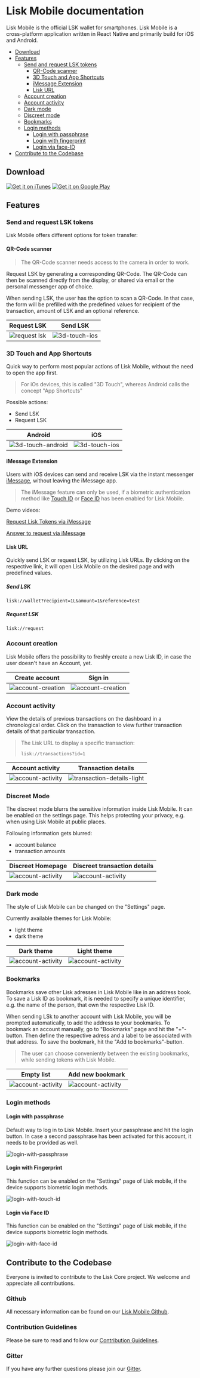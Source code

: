 # Lisk Mobile documentation

Lisk Mobile is the official LSK wallet for smartphones.
Lisk Mobile is a cross-platform application written in React Native and primarily build for iOS and Android.

- [Download](#download)
- [Features](#features)
  - [Send and request LSK tokens](#send-and-request-lsk-tokens)
    - [QR-Code scanner](#qr-code-scanner)
    - [3D Touch and App Shortcuts](#3d-touch-and-app-shortcuts)
    - [iMessage Extension](#imessage-extension)
    - [Lisk URL](#lisk-url)
  - [Account creation](#account-creation)
  - [Account activity](#account-activity)
  - [Dark mode](#dark-mode)
  - [Discreet mode](#discreet-mode)
  - [Bookmarks](#bookmarks)
  - [Login methods](#login-methods)
    - [Login with passphrase](#login-with-passphrase)
    - [Login with fingerprint](#login-with-fingerprint)
    - [Login via face-ID](#login-via-face-id)    
- [Contribute to the Codebase](#contribute-to-the-codebase)

## Download

[![Get it on iTunes](https://lisk.io/assets/svg/download_on_the_app_store_badge.svg)](https://itunes.apple.com/us/app/lisk/id1436809559?mt=8) [![Get it on Google Play](https://lisk.io/assets/svg/download_on_the_play_store_badge.svg)](https://play.google.com/store/apps/details?id=io.lisk.mobile&pcampaignid=MKT-Other-global-all-co-prtnr-py-PartBadge-Mar2515-1)

## Features

### Send and request LSK tokens

Lisk Mobile offers different options for token transfer:

#### QR-Code scanner

> The QR-Code scanner needs access to the camera in order to work.

Request LSK by generating a corresponding QR-Code.
The QR-Code can then be scanned directly from the display, or shared via email or the personal messenger app of choice. 

When sending LSK, the user has the option to scan a QR-Code.
In that case, the form will be prefilled with the predefined values for recipient of the transaction, amount of LSK and an optional reference.

Request LSK | Send LSK
 --- | --- 
![request lsk](assets/Request-iOS.png) | ![3d-touch-ios](assets/IMG_0015.PNG)

### 3D Touch and App Shortcuts

Quick way to perform most popular actions of Lisk Mobile, without the need to open the app first.

> For iOs devices, this is called "3D Touch", whereas Android calls the concept "App Shortcuts"

Possible actions:

- Send LSK
- Request LSK

Android | iOS
 --- | --- 
![3d-touch-android](assets/3D-Touch-Android.png) | ![3d-touch-ios](assets/3D-Touch-iOS.PNG)

#### iMessage Extension

Users with iOS devices can send and receive LSK via the instant messenger [iMessage](https://support.apple.com/explore/messages), without leaving the iMessage app.

> The iMessage feature can only be used, if a biometric authentication method like [Touch ID](#login-with-fingerprint) or [Face ID](#login-via-face-id) has been enabled for Lisk Mobile.

Demo videos:

[Request Lisk Tokens via iMessage](https://www.reddit.com/link/aprwxo/video/w7uowwy5y3g21/player?utm_source=reddit&utm_medium=usertext&utm_name=Lisk&utm_content=t3_aprwxo)

[Answer to request via iMessage](https://www.reddit.com/link/aprwxo/video/rpe05ry5y3g21/player?utm_source=reddit&utm_medium=usertext&utm_name=Lisk&utm_content=t3_aprwxo)

#### Lisk URL

Quickly send LSK or request LSK, by utilizing Lisk URLs.
By clicking on the respective link, it will open Lisk Mobile on the desired page and with predefined values.

##### Send LSK

```
lisk://wallet?recipient=1L&amount=1&reference=test
```

##### Request LSK

```
lisk://request
```

### Account creation

Lisk Mobile offers the possibility to freshly create a new Lisk ID, in case the user doesn't have an Account, yet.

Create account | Sign in
 --- | --- 
![account-creation](assets/Account-creation-Step1.PNG) | ![account-creation](assets/Sign-in-or-create-an-account.PNG)

### Account activity

View the details of previous transactions on the dashboard in a chronological order.
Click on the transaction to view further transaction details of that particular transaction.

> The Lisk URL to display a specific transaction:
> ```
> lisk://transactions?id=1
> ```

Account activity | Transaction details
 --- | --- 
![account-activity](assets/account-activity.PNG) | ![transaction-details-light](assets/transaction-details-light.PNG)

### Discreet Mode

The discreet mode blurrs the sensitive information inside Lisk Mobile.
It can be enabled on the settings page.
This helps protecting your privacy, e.g. when using Lisk Mobile at public places.

Following information gets blurred:
- account balance
- transaction amounts

Discreet Homepage | Discreet transaction details
 --- | --- 
 ![account-activity](assets/Home-Discreet-Enabled.PNG) | ![account-activity](assets/Transaction-Details-View.PNG)

### Dark mode

The style of Lisk Mobile can be changed on the "Settings" page.

Currently available themes for Lisk Mobile:

- light theme
- dark theme

Dark theme | Light theme
--- | --- 
![account-activity](assets/Homepage.PNG) | ![account-activity](assets/account-activity.PNG)

### Bookmarks

Bookmarks save other Lisk adresses in Lisk Mobile like in an address book.
To save a Lisk ID as bookmark, it is needed to specify a unique identifier, e.g. the name of the person, that own the respective Lisk ID.

When sending LSk to another account with Lisk Mobile, you will be prompted automatically, to add the address to your bookmarks.
To bookmark an account manually, go to "Bookmarks" page and hit the "+"-button.
Then define the respective adress and a label to be associated with that address.
To save the bookmark, hit the "Add to bookmarks"-button.

> The user can choose conveniently between the existing bookmarks, while sending tokens with Lisk Mobile.

Empty list | Add new bookmark
 --- | --- 
 ![account-activity](assets/2_1-Adding-A-New-Bookmark.PNG) | ![account-activity](assets/2_2-Bookmark-Added.PNG)

### Login methods

#### Login with passphrase

Default way to log in to Lisk Mobile. Insert your passphrase and hit the login button.
In case a second passphrase has been activated for this account, it needs to be provided as well.

![login-with-passphrase](assets/Login-With-Passphrase.png)

#### Login with Fingerprint

This function can be enabled on the "Settings" page of Lisk mobile, if the device supports biometric login methods.

![login-with-touch-id](assets/Login-With-Touch-ID.png)

#### Login via Face ID 

This function can be enabled on the "Settings" page of Lisk mobile, if the device supports biometric login methods.

![login-with-face-id](assets/Login-With-Face-ID.png)

## Contribute to the Codebase

Everyone is invited to contribute to the Lisk Core project. We welcome and appreciate all contributions. 

### Github
All necessary information can be found on our [Lisk Mobile Github](https://github.com/LiskHQ/lisk-mobile).

### Contribution Guidelines
Please be sure to read and follow our [Contribution Guidelines](https://github.com/LiskHQ/lisk-mobile/blob/development/CONTRIBUTING.md).

### Gitter
If you have any further questions please join our [Gitter](https://gitter.im/LiskHQ/lisk).


